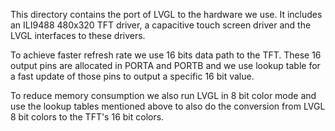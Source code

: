 This directory contains the port of LVGL to the hardware we use. It includes
an ILI9488 480x320 TFT driver, a capacitive touch screen driver and
the LVGL interfaces to these drivers.

To achieve faster refresh rate we use 16 bits data path to the TFT. These
16 output pins are allocated in PORTA and PORTB and we use lookup table
for a fast update of those pins to output a specific 16 bit value.

To reduce memory consumption we also run LVGL in 8 bit color mode and 
use the lookup tables mentioned above to also do the conversion from
LVGL 8 bit colors to the TFT's 16 bit colors.

